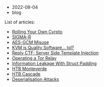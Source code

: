 - 2022-08-04
- blog

List of articles:
- [Rolling Your Own Cyrpto](/blog/2023/01/rolling-your-own-crypto)
- [SIGMA-R](/blog/2022/07/SIGMA-R)
- [AES-GCM Misuse](/blog/2022/07/AES-GCM-misuse)
- [KVM is Quality Software... lol?](/blog/2020/11/kvm-is-quality-software)
- [Reply CTF: Server Side Template Injection](/blog/2020/10/ssti)
- [Operating a Tor Relay](/blog/2020/06/operating-a-tor-relay)
- [Information Leakage With Struct Padding](/blog/2020/04/struct-padding-leak)
- [HTB Monteverde](/blog/2020/04/htb-monteverde)
- [HTB Cascade](/blog/2020/04/htb-cascade)
- [Deserialisation Attacks](/blog/2020/03/deserialisation)
